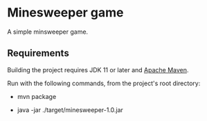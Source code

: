 # Minesweeper game

A simple minsweeper game.

## Requirements

Building the project requires JDK 11 or later and [Apache Maven](https://maven.apache.org/).

Run with the following commands, from the project's root directory:

* mvn package

* java -jar ./target/minesweeper-1.0.jar

